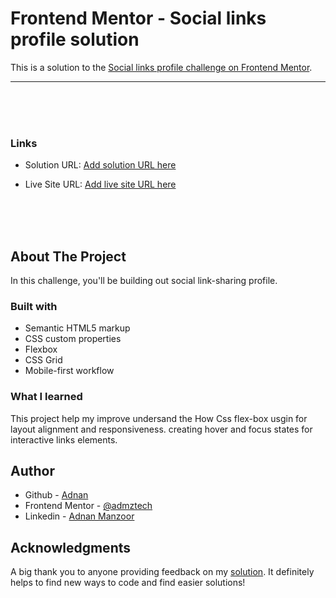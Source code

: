 # Frontend Mentor - Social links profile solution

This is a solution to the [Social links profile challenge on Frontend Mentor](https://www.frontendmentor.io/challenges/social-links-profile-UG32l9m6dQ).

<hr>

<br>
<br>
<br>

### Links

- Solution URL: [Add solution URL here](https://your-solution-url.com)
- Live Site URL: [Add live site URL here](https://your-live-site-url.com)

  <br>
  <br>
  <br>

## About The Project

In this challenge, you'll be building out social link-sharing profile.

### Built with

- Semantic HTML5 markup
- CSS custom properties
- Flexbox
- CSS Grid
- Mobile-first workflow

### What I learned

This project help my improve undersand the How Css flex-box usgin for layout alignment and responsiveness.
creating hover and focus states for interactive links elements.

<!-- ### Useful resources

- [Example resource 1](https://www.example.com) - This helped me for XYZ reason. I really liked this pattern and will use it going forward.
- [Example resource 2](https://www.example.com) - This is an amazing article which helped me finally understand XYZ. I'd recommend it to anyone still learning this concept. -->

## Author

- Github - [Adnan](https://github.com/admztech)
- Frontend Mentor - [@admztech](https://www.frontendmentor.io/profile/yourusername)
- Linkedin - [Adnan Manzoor](https://www.linkedin.com/in/admztech/)

## Acknowledgments

A big thank you to anyone providing feedback on my <a href="https://www.frontendmentor.io/solutions/faq-accordion-card-tFrPJh5hD">solution</a>. It definitely helps to find new ways to code and find easier solutions!
